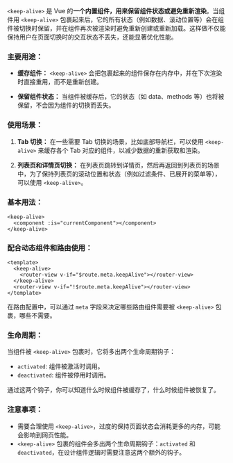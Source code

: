 `<keep-alive>` 是 Vue 的**一个内置组件，用来保留组件状态或避免重新渲染**。当组件用 `<keep-alive>` 包裹起来后，它的所有状态（例如数据、滚动位置等）会在组件被切换时保留，并在组件再次被渲染时避免重新创建或重新加载。这样做不仅能保持用户在页面切换时的交互状态不丢失，还能显著优化性能。

### 主要用途：
- **缓存组件：** `<keep-alive>` 会把包裹起来的组件保存在内存中，并在下次渲染时直接重用，而不是重新创建。
  
- **保留组件状态：** 当组件被缓存后，它的状态（如 data、methods 等）也将被保留，不会因为组件的切换而丢失。

### 使用场景：
1. **Tab 切换：** 在一些需要 Tab 切换的场景，比如底部导航栏，可以使用 `<keep-alive>` 来缓存各个 Tab 对应的组件，以减少数据的重新获取和渲染。

2. **列表页和详情页切换：** 在列表页跳转到详情页，然后再返回到列表页的场景中，为了保持列表页的滚动位置和状态（例如过滤条件、已展开的菜单等），可以使用 `<keep-alive>`。

### 基本用法：
```vue
<keep-alive>
  <component :is="currentComponent"></component>
</keep-alive>
```

### 配合动态组件和路由使用：
```vue
<template>
  <keep-alive>
    <router-view v-if="$route.meta.keepAlive"></router-view>
  </keep-alive>
  <router-view v-if="!$route.meta.keepAlive"></router-view>
</template>
```
在路由配置中，可以通过 `meta` 字段来决定哪些路由组件需要被 `<keep-alive>` 包裹，哪些不需要。

### 生命周期：
当组件被 `<keep-alive>` 包裹时，它将多出两个生命周期钩子：
- `activated`: 组件被激活时调用。
- `deactivated`: 组件被停用时调用。

通过这两个钩子，你可以知道什么时候组件被缓存了，什么时候组件被恢复了。

### 注意事项：
- 需要合理使用 `<keep-alive>`，过度的保持页面状态会消耗更多的内存，可能会影响到网页性能。
- `<keep-alive>` 包裹的组件会多出两个生命周期钩子：`activated` 和 `deactivated`，在设计组件逻辑时需要注意这两个额外的钩子。